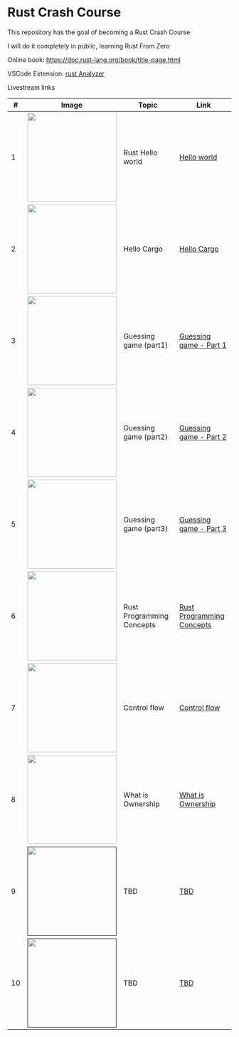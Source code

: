 # Rust Crash Course

This repository has the goal of becoming a Rust Crash Course

I will do it completely in public, learning Rust From Zero

Online book: https://doc.rust-lang.org/book/title-page.html




VSCode Extension: [rust Analyzer](https://marketplace.visualstudio.com/items?itemName=rust-lang.rust-analyzer)


Livestream links

|#| Image | Topic | Link |
|---| ------------------- | ---------------- | ------- | 
|1| <a href="https://youtu.be/w5LvdWq2R6I"><img src="https://user-images.githubusercontent.com/18360871/206402489-e3d1f802-fdf9-4931-a71d-3ee2ea716236.png" width="200"></a>| Rust Hello world | [Hello world](https://youtu.be/w5LvdWq2R6I) |
|2| <a href="https://youtu.be/XAgxUoRbW0s"><img src="https://user-images.githubusercontent.com/18360871/206860698-810a2e50-e80b-4dbf-9eb5-a9a62533badd.png" width="200"></a>| Hello Cargo | [Hello Cargo](https://youtu.be/XAgxUoRbW0s) |
|3| <a href="https://youtube.com/live/E424zcYgH_s"><img src="https://user-images.githubusercontent.com/18360871/208247569-966349ed-6000-465e-81b3-c3678c972095.png" width="200"></a>| Guessing game (part1) | [Guessing game - Part 1](https://youtube.com/live/E424zcYgH_s) |
|4| <a href="https://youtube.com/live/UuSMF4rlOOE"><img src="https://user-images.githubusercontent.com/18360871/210136689-73fe0808-2c44-4f7f-b2ee-5d6f218e0380.png" width="200"></a>| Guessing game (part2) | [Guessing game - Part 2](https://youtube.com/live/UuSMF4rlOOE) |
|5| <a href="https://youtube.com/live/-tVStdPo1JU"><img src="https://user-images.githubusercontent.com/18360871/210136721-b61ad835-5ca4-4d63-a1e8-41e935eb5337.png" width="200"></a>| Guessing game (part3) | [Guessing game - Part 3](https://youtube.com/live/-tVStdPo1JU) |
|6| <a href="https://youtube.com/live/0j0pisW3M6E"><img src="https://user-images.githubusercontent.com/18360871/210714961-7957b900-e98c-4662-b3f7-fb16a9207032.png" width="200"></a>| Rust Programming Concepts | [Rust Programming Concepts](https://youtube.com/live/0j0pisW3M6E) |
|7| <a href="https://youtube.com/live/BF1WfJRXqK8"><img src="https://user-images.githubusercontent.com/18360871/212301049-f7335714-acce-4ec2-bd8e-0cccb6969c37.png" width="200"></a>| Control flow | [Control flow](https://youtube.com/live/BF1WfJRXqK8) |
|8| <a href="https://youtu.be/XJr3TJZIQEk"><img src="https://user-images.githubusercontent.com/18360871/213126678-ecbc04d5-c365-438a-9301-5cd1ad841b48.png" width="200"></a>| What is Ownership | [What is Ownership](https://youtu.be/XJr3TJZIQEk) |
|9| <a href=""><img src="" width="200"></a>| TBD | [TBD]() |
|10| <a href=""><img src="" width="200"></a>| TBD | [TBD]() |







